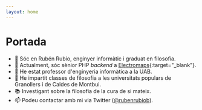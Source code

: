 ```yaml
---
layout: home
---
```


# Portada

- 👋 Sóc en Rubén Rubio, enginyer informàtic i graduat en filosofia.
- 🌱 Actualment, sóc sènior PHP _backend_ a [Electromaps](https://www.electromaps.com/ca){:target="_blank"}.
- 📃 He estat professor d'enginyeria informàtica a la UAB.
- 🦉 He impartit classes de filosofia a les universitats populars de Granollers i de Caldes de Montbui.
- 📚 Investigant sobre la filosofia de la cura de si mateix.
- 📫 Podeu contactar amb mi via Twitter ([@rubenrubiob](https://twitter.com/rubenrubiob)).